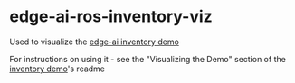 # edge-ai-ros-inventory-viz

Used to visualize the [edge-ai inventory demo](https://github.com/D3Engineering/edge-ai-ros-inventory-demo.git)

For instructions on using it - see the "Visualizing the Demo"
section of the [inventory demo](https://github.com/D3Engineering/edge-ai-ros-inventory-demo.git)'s readme
